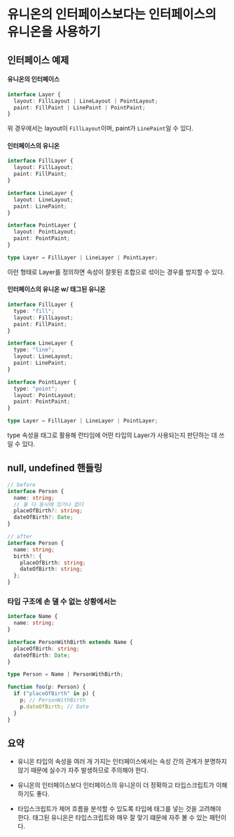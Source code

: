# 유니온의 인터페이스보다는 인터페이스의 유니온을 사용하기

## 인터페이스 예제

#### 유니온의 인터페이스

```ts
interface Layer {
  layout: FillLayout | LineLayout | PointLayout;
  paint: FillPaint | LinePaint | PointPaint;
}
```

위 경우에서는 layout이 `FillLayout`이며, paint가 `LinePaint`일 수 있다.

#### 인터페이스의 유니온

```ts
interface FillLayer {
  layout: FillLayout;
  paint: FillPaint;
}

interface LineLayer {
  layout: LineLayout;
  paint: LinePaint;
}

interface PointLayer {
  layout: PointLayout;
  paint: PointPaint;
}

type Layer = FillLayer | LineLayer | PointLayer;
```

이런 형태로 Layer를 정의하면 속성이 잘못된 조합으로 섞이는 경우를 방지할 수 있다.

#### 인터페이스의 유니온 w/ 태그된 유니온

```ts
interface FillLayer {
  type: "fill";
  layout: FillLayout;
  paint: FillPaint;
}

interface LineLayer {
  type: "line";
  layout: LineLayout;
  paint: LinePaint;
}

interface PointLayer {
  type: "point";
  layout: PointLayout;
  paint: PointPaint;
}

type Layer = FillLayer | LineLayer | PointLayer;
```

type 속성을 태그로 활용해 런타임에 어떤 타입의 Layer가 사용되는지 판단하는 데 쓰일 수 있다.

## null, undefined 핸들링

```ts
// before
interface Person {
  name: string;
  // 둘 다 동시에 있거나 없다
  placeOfBirth?: string;
  dateOfBirth?: Date;
}

// after
interface Person {
  name: string;
  birth?: {
    placeOfBirth: string;
    dateOfBirth: string;
  };
}
```

### 타입 구조에 손 댈 수 없는 상황에서는

```ts
interface Name {
  name: string;
}

interface PersonWithBirth extends Name {
  placeOfBirth: string;
  dateOfBirth: Date;
}

type Person = Name | PersonWithBirth;

function foo(p: Person) {
  if ("placeOfBirth" in p) {
    p; // PersonWithBirth
    p.dateOfBirth; // Date
  }
}
```

## 요약

- 유니온 타입의 속성을 여러 개 가지는 인터페이스에서는 속성 간의 관계가 분명하지 않기 때문에 실수가 자주 발생하므로 주의해야 한다.

- 유니온의 인터페이스보다 인터페이스의 유니온이 더 정확하고 타입스크립트가 이해하기도 좋다.

- 타입스크립트가 제어 흐름을 분석할 수 있도록 타입에 태그를 넣는 것을 고려해야 한다.
  태그된 유니온은 타입스크립트와 매우 잘 맞기 떄문에 자주 볼 수 있는 패턴이다.
